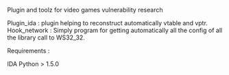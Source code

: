Plugin and toolz for video games vulnerability research

Plugin\_ida : plugin helping to reconstruct automatically vtable and vptr.
Hook\_network : Simply program for getting automatically all the config of all the library call to WS32\_32.

Requirements :

IDA Python > 1.5.0